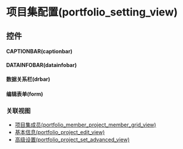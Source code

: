# 项目集配置(portfolio_setting_view)  <!-- {docsify-ignore-all} -->




## 控件
#### CAPTIONBAR(captionbar)

#### DATAINFOBAR(datainfobar)

#### 数据关系栏(drbar)

#### 编辑表单(form)



### 关联视图
  * [项目集成员(portfolio_member_project_member_grid_view)](app/view/portfolio_member_project_member_grid_view)
  * [基本信息(portfolio_project_edit_view)](app/view/portfolio_project_edit_view)
  * [高级设置(portfolio_project_set_advanced_view)](app/view/portfolio_project_set_advanced_view)

<script>
 const { createApp } = Vue
  createApp({
    data() {
      return {

      }
    }
  }).use(ElementPlus).mount('#app')
</script>